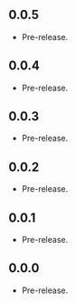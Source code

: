 ## 0.0.5

- Pre-release.

## 0.0.4

- Pre-release.

## 0.0.3

- Pre-release.

## 0.0.2

- Pre-release.

## 0.0.1

- Pre-release.

## 0.0.0

- Pre-release.
